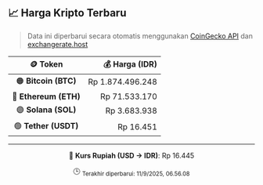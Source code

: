 

<!-- HARGA_KRIPTO -->
## 📈 Harga Kripto Terbaru

> Data ini diperbarui secara otomatis menggunakan [CoinGecko API](https://www.coingecko.com/) dan [exchangerate.host](https://exchangerate.host/)

<div align="center">

| 🪙 Token | 💰 Harga (IDR) |
|:------:|---------------:|
| 🟠 **Bitcoin (BTC)**   | Rp 1.874.496.248 |
| 🔵 **Ethereum (ETH)**  | Rp 71.533.170 |
| 🟣 **Solana (SOL)**    | Rp 3.683.938 |
| 🟢 **Tether (USDT)**   | Rp 16.451 |

---

💱 **Kurs Rupiah (USD → IDR)**: Rp 16.445

🕒 <sub>Terakhir diperbarui: 11/9/2025, 06.56.08</sub>

</div>
<!-- /HARGA_KRIPTO -->